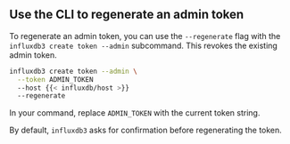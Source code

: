 
## Use the CLI to regenerate an admin token

To regenerate an admin token, you can use the `--regenerate` flag with the `influxdb3 create token --admin` subcommand. This revokes the existing admin token.

```bash
influxdb3 create token --admin \
  --token ADMIN_TOKEN
  --host {{< influxdb/host >}}
  --regenerate
```

In your command, replace `ADMIN_TOKEN` with the current token string.

By default, `influxdb3` asks for confirmation before regenerating the token.